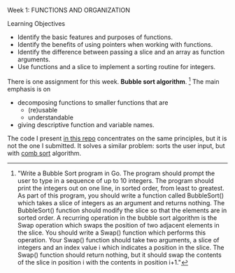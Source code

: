 Week 1: FUNCTIONS AND ORGANIZATION

Learning Objectives

- Identify the basic features and purposes of functions.
- Identify the benefits of using pointers when working with functions.
- Identify the difference between passing a slice and an array as function arguments.
- Use functions and a slice to implement a sorting routine for integers.

There is one assignment for this week. **Bubble sort algorithm**. [^assignment_detailed] The main emphasis is on 
- decomposing functions to smaller functions that are
  -  (re)usable
  -  understandable
- giving descriptive function and variable names. 

The code I present [in this repo](https://github.com/kubapeter/portfolio/blob/main/Coursera%20Courses/Specializations/Programming%20with%20Google%20Go/Functions%2C%20Methods%2C%20and%20Interfaces%20in%20Go/Week%201/combSort.go) concentrates on the same principles, but it is not the one I submitted. It solves a similar problem: sorts the user input, but with [comb sort](https://en.wikipedia.org/wiki/Comb_sort) algorithm. 
[^assignment_detailed]: "Write a Bubble Sort program in Go. The program should prompt the user to type in a sequence of up to 10 integers. The program should print the integers out on one line, in sorted order, from least to greatest. 
  As part of this program, you should write a function called BubbleSort() which takes a slice of integers as an argument and returns nothing. The BubbleSort()  function should modify the slice so that the elements are in sorted order.
  A recurring operation in the bubble sort algorithm is the Swap operation which swaps the position of two adjacent elements in the slice. You should write a Swap() function which performs this operation. Your Swap() function should take two arguments, a slice of integers and an index value i which indicates a position in the slice. The Swap() function should return nothing, but it should swap the contents of the slice in position i with the contents in position i+1."
